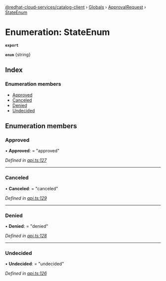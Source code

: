 [@redhat-cloud-services/catalog-client](../README.md) › [Globals](../globals.md) › [ApprovalRequest](../modules/approvalrequest.md) › [StateEnum](approvalrequest.stateenum.md)

# Enumeration: StateEnum

**`export`** 

**`enum`** {string}

## Index

### Enumeration members

* [Approved](approvalrequest.stateenum.md#approved)
* [Canceled](approvalrequest.stateenum.md#canceled)
* [Denied](approvalrequest.stateenum.md#denied)
* [Undecided](approvalrequest.stateenum.md#undecided)

## Enumeration members

###  Approved

• **Approved**: = "approved"

*Defined in [api.ts:127](https://github.com/RedHatInsights/javascript-clients/blob/master/packages/catalog/api.ts#L127)*

___

###  Canceled

• **Canceled**: = "canceled"

*Defined in [api.ts:129](https://github.com/RedHatInsights/javascript-clients/blob/master/packages/catalog/api.ts#L129)*

___

###  Denied

• **Denied**: = "denied"

*Defined in [api.ts:128](https://github.com/RedHatInsights/javascript-clients/blob/master/packages/catalog/api.ts#L128)*

___

###  Undecided

• **Undecided**: = "undecided"

*Defined in [api.ts:126](https://github.com/RedHatInsights/javascript-clients/blob/master/packages/catalog/api.ts#L126)*
